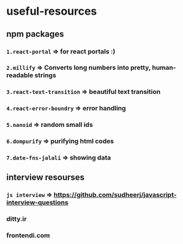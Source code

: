 # useful-resources

## npm packages

### ```1.react-portal``` => for react portals :)
### ```2.millify``` => Converts long numbers into pretty, human-readable strings
### ```3.react-text-transition``` => beautiful text transition
### ```4.react-error-boundry``` => error handling
### ```5.nanoid``` => random small ids
### ```6.dompurify``` => purifying html codes
### ```7.date-fns-jalali``` => showing data

## interview resourses

### ```js interview``` => https://github.com/sudheerj/javascript-interview-questions
### ditty.ir
### frontendi.com
